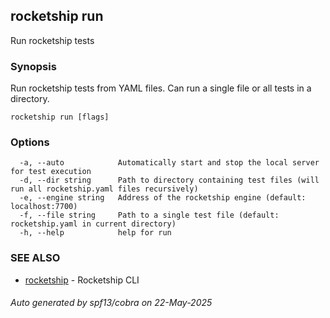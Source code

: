 ## rocketship run

Run rocketship tests

### Synopsis

Run rocketship tests from YAML files. Can run a single file or all tests in a directory.

```
rocketship run [flags]
```

### Options

```
  -a, --auto            Automatically start and stop the local server for test execution
  -d, --dir string      Path to directory containing test files (will run all rocketship.yaml files recursively)
  -e, --engine string   Address of the rocketship engine (default: localhost:7700)
  -f, --file string     Path to a single test file (default: rocketship.yaml in current directory)
  -h, --help            help for run
```

### SEE ALSO

* [rocketship](rocketship.md)	 - Rocketship CLI

###### Auto generated by spf13/cobra on 22-May-2025
